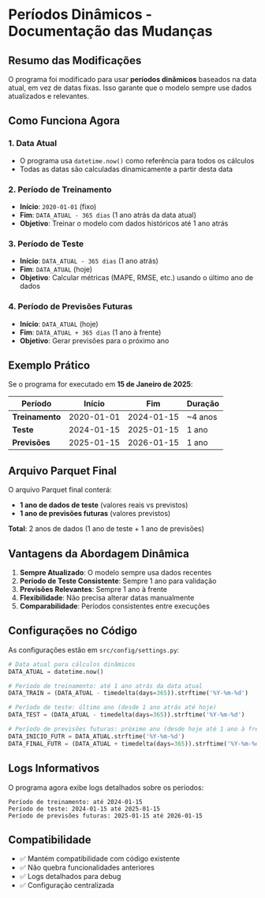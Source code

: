 # Períodos Dinâmicos - Documentação das Mudanças

## Resumo das Modificações

O programa foi modificado para usar **períodos dinâmicos** baseados na data atual, em vez de datas fixas. Isso garante que o modelo sempre use dados atualizados e relevantes.

## Como Funciona Agora

### 1. **Data Atual**
- O programa usa `datetime.now()` como referência para todos os cálculos
- Todas as datas são calculadas dinamicamente a partir desta data

### 2. **Período de Treinamento**
- **Início**: `2020-01-01` (fixo)
- **Fim**: `DATA_ATUAL - 365 dias` (1 ano atrás da data atual)
- **Objetivo**: Treinar o modelo com dados históricos até 1 ano atrás

### 3. **Período de Teste**
- **Início**: `DATA_ATUAL - 365 dias` (1 ano atrás)
- **Fim**: `DATA_ATUAL` (hoje)
- **Objetivo**: Calcular métricas (MAPE, RMSE, etc.) usando o último ano de dados

### 4. **Período de Previsões Futuras**
- **Início**: `DATA_ATUAL` (hoje)
- **Fim**: `DATA_ATUAL + 365 dias` (1 ano à frente)
- **Objetivo**: Gerar previsões para o próximo ano

## Exemplo Prático

Se o programa for executado em **15 de Janeiro de 2025**:

| Período | Início | Fim | Duração |
|---------|--------|-----|---------|
| **Treinamento** | 2020-01-01 | 2024-01-15 | ~4 anos |
| **Teste** | 2024-01-15 | 2025-01-15 | 1 ano |
| **Previsões** | 2025-01-15 | 2026-01-15 | 1 ano |

## Arquivo Parquet Final

O arquivo Parquet final conterá:
- **1 ano de dados de teste** (valores reais vs previstos)
- **1 ano de previsões futuras** (valores previstos)

**Total**: 2 anos de dados (1 ano de teste + 1 ano de previsões)

## Vantagens da Abordagem Dinâmica

1. **Sempre Atualizado**: O modelo sempre usa dados recentes
2. **Período de Teste Consistente**: Sempre 1 ano para validação
3. **Previsões Relevantes**: Sempre 1 ano à frente
4. **Flexibilidade**: Não precisa alterar datas manualmente
5. **Comparabilidade**: Períodos consistentes entre execuções

## Configurações no Código

As configurações estão em `src/config/settings.py`:

```python
# Data atual para cálculos dinâmicos
DATA_ATUAL = datetime.now()

# Período de treinamento: até 1 ano atrás da data atual
DATA_TRAIN = (DATA_ATUAL - timedelta(days=365)).strftime('%Y-%m-%d')

# Período de teste: último ano (desde 1 ano atrás até hoje)
DATA_TEST = (DATA_ATUAL - timedelta(days=365)).strftime('%Y-%m-%d')

# Período de previsões futuras: próximo ano (desde hoje até 1 ano à frente)
DATA_INICIO_FUTR = DATA_ATUAL.strftime('%Y-%m-%d')
DATA_FINAL_FUTR = (DATA_ATUAL + timedelta(days=365)).strftime('%Y-%m-%d')
```

## Logs Informativos

O programa agora exibe logs detalhados sobre os períodos:

```
Período de treinamento: até 2024-01-15
Período de teste: 2024-01-15 até 2025-01-15
Período de previsões futuras: 2025-01-15 até 2026-01-15
```

## Compatibilidade

- ✅ Mantém compatibilidade com código existente
- ✅ Não quebra funcionalidades anteriores
- ✅ Logs detalhados para debug
- ✅ Configuração centralizada 